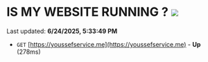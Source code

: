 # IS MY WEBSITE RUNNING ? [![](https://img.shields.io/static/v1?label=Sponsor&message=%E2%9D%A4&logo=GitHub&color=%23fe8e86)](https://github.com/sponsors/Youssef-Lehmam)

Last updated: **6/24/2025, 5:33:49 PM**

- `GET` [https://youssefservice.me](https://youssefservice.me) - **Up** (278ms)
